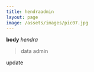 ```yaml
---
title: hendraadmin
layout: page
image: /assets/images/pic07.jpg
---
```


**body** *hendra* 
> data
admin

update

